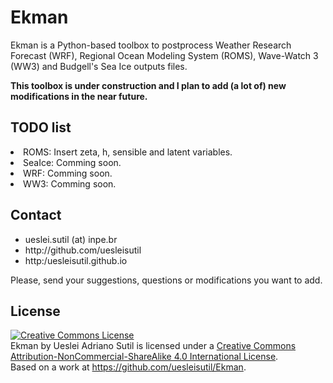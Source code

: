 # Ekman

Ekman is a Python-based toolbox to postprocess Weather Research Forecast (WRF), Regional Ocean Modeling System (ROMS), Wave-Watch 3 (WW3) and Budgell's Sea Ice outputs files. 

<b>This toolbox is under construction and I plan to add (a lot of) new modifications in the near future.</b>

<h2>TODO list</h2>
<li>ROMS: Insert zeta, h, sensible and latent variables.</li>
<li>SeaIce: Comming soon.</li>
<li>WRF: Comming soon.</li>
<li>WW3: Comming soon.</li>

<h2>Contact</h2>
<ul>
<li>ueslei.sutil (at) inpe.br</li>
<li>http://github.com/uesleisutil</li>
<li>http:/uesleisutil.github.io</li>
</ul>
Please, send your suggestions, questions  or modifications you want to add. 


<h2>License</h2>
<a rel="license" href="http://creativecommons.org/licenses/by-nc-sa/4.0/"><img alt="Creative Commons License" style="border-width:0" src="https://i.creativecommons.org/l/by-nc-sa/4.0/88x31.png" /></a><br /><span xmlns:dct="http://purl.org/dc/terms/" href="http://purl.org/dc/dcmitype/Text" property="dct:title" rel="dct:type">Ekman</span> by <span xmlns:cc="http://creativecommons.org/ns#" property="cc:attributionName">Ueslei Adriano Sutil</span> is licensed under a <a rel="license" href="http://creativecommons.org/licenses/by-nc-sa/4.0/">Creative Commons Attribution-NonCommercial-ShareAlike 4.0 International License</a>.<br />Based on a work at <a xmlns:dct="http://purl.org/dc/terms/" href="https://github.com/uesleisutil/Ekman" rel="dct:source">https://github.com/uesleisutil/Ekman</a>.